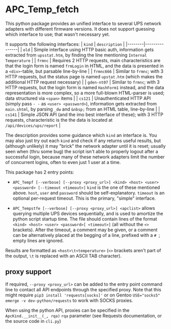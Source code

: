 # APC_Temp_fetch

This python package provides an unified interface to several UPS
network adapters with different firmware versions. It does not
support guessing which interface to use; that wasn't necessary yet.

It supports the following interfaces:
| `kind` | `description` |
|--------|---------------|
| `old`  | Simple interface using HTTP basic auth, information gets extracted from `upsstat.htm`, by finding the line mentioning `Internal Temperature` |
| `frmnc` | Requires 2 HTTP requests, main characteristics are that the login form is named `frmLogin` in HTML, and the data is presented in a `<div>`-table, but parsable line-by-line |
| `frmnc666` | Similar to `frmnc`; with 3 HTTP requests, but the status page is named `upstat.htm` (which makes the additional HTTP request necessary) |
| `gden-nt07` | Similar to `frmnc`; with 3 HTTP requests, but the login form is named `HashForm1` instead, and the data representation is more complex, so a more full-blown HTML-parser is used; data structured via `<span>` items |
| `cs121` | Unauthenticated HTTP API (simply pass `- -` as `<user> <password>`), information gets extracted from `main.shtml`, by parsing `_dw` and `&nbsp;` from an HTML table, line-by-line |
| `cs141` | Simple JSON API (and the imo best interface of these); with 3 HTTP requests, characteristic is the the data is located at `/api/devices/ups/report` |

The description provides some guidance which `kind` an interface is.
You may also just try out each `kind` and check if any returns useful results,
but (although unlikely) it may "brick" the network adapter until it is reset;
usually seen when (thru some bug) the script isn't able to properly logout
after a successful login, because many of these network adapters limit the
number of concurrent logins, often to even just 1 user at a time.

This package has 2 entry points:
* `APC_Tempf [--verbose] [--proxy <proxy_url>] <kind> <host> <user> <password> [--timeout <timeout>]`
  `kind` is the one of these mentioned above.
  `host`, `user` and `password` should be self-explanatory.
  `timeout` is an optional per-request timeout.
  This is the primary, "simple" interface.

* `APC_Tempstfe [--verbose] [--proxy <proxy_url>] <apclist>`
  allows querying multiple UPS devices sequentially, and is used to
  amortize the python script startup time.
  The file should contain lines of the format `<kind> <host> <user> <password>[ <timeout>]`
  (all without the `<>` brackets).
  After the timeout, a comment may be given, or a comment can be alternatively placed
  at the begging of a line, prefixed with a `# `; empty lines are ignored.

Results are formatted as `<host>\t<temperature>` (`<>` brackets aren't part of the output,
`\t` is replaced with an ASCII TAB character).

## proxy support

If required, `--proxy <proxy_url>` can be added to the entry point command line
to contact all API endpoints through the specified proxy.
Note that this might require `pip3 install 'requests[socks]'` or
on Gentoo `USE="socks5" emerge -v dev-python/requests` to work with SOCKS proxies.

When using the python API, proxies can be specified in the `ApcKind.__init__(_, rqa)`
`rqa` parameter (see Requests documentation, or the source code in `cli.py`)
